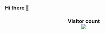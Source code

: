 ### Hi there 👋

<!--

<h3 align="center"> 
  Visitor count <br>
  <img align="center"  src="https://github-readme-streak-stats.herokuapp.com/?user=sourabhkourav&theme=blue-green" />
</h3>

[![LeetCode user cascandaliato](https://img.shields.io/badge/dynamic/json?style=for-the-badge&labelColor=black&color=%23ffa116&label=Solved&query=solved&url=https%3A%2F%2Fleetcode-badge.vercel.app%2Fapi%2Fusers%2FSourabhKourav&logo=leetcode&logoColor=yellow)](https://leetcode.com/cascandaliato/)

[![Anurag's GitHub stats](https://github-readme-stats.vercel.app/api?username=sourabhkourav)](https://github.com/sourabhkourav/github-readme-stats)


[![Top Langs](https://github-readme-stats.vercel.app/api/top-langs/?username=sourabhkourav&layout=compact)](https://github.com/sourabhkourav/github-readme-stats)



**sourabhkourav/sourabhkourav** is a ✨ _special_ ✨ repository because its `README.md` (this file) appears on your GitHub profile.

Here are some ideas to get you started:

- 🔭 I’m currently working on ...
- 🌱 I’m currently learning ...
- 👯 I’m looking to collaborate on ...
- 🤔 I’m looking for help with ...
- 💬 Ask me about ...
- 📫 How to reach me: ...
- 😄 Pronouns: ...
- ⚡ Fun fact: ...


 <details>
<summary>📊 Github Stats</summary>

<p align="center">
  <br>
 <img align="center"  src="https://github-readme-streak-stats.herokuapp.com/?user=sourabhkourav&theme=blue-green" />
  <br>
<img align="center" src="https://github-readme-stats.vercel.app/api?username=sourabhkourav&show_icons=true&theme=blue-green&line_height=21"/>
    <br>
<img align="center" src="https://github-profile-trophy.vercel.app/?username=sourabhkourav&theme=dracula" alt="Sourabh's github trophy"/>
-->

</details>

<h3 align="center"> 
  Visitor count <br>
  <img src="https://profile-counter.glitch.me/sourabhkourav/count.svg" />
</h3>
